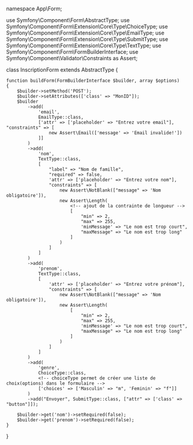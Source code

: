 namespace App\Form;

use Symfony\Component\Form\AbstractType;
use Symfony\Component\Form\Extension\Core\Type\ChoiceType;
use Symfony\Component\Form\Extension\Core\Type\EmailType;
use Symfony\Component\Form\Extension\Core\Type\SubmitType;
use Symfony\Component\Form\Extension\Core\Type\TextType;
use Symfony\Component\Form\FormBuilderInterface;
use Symfony\Component\Validator\Constraints as Assert;

class InscriptionForm extends AbstractType
{

    function buildForm(FormBuilderInterface $builder, array $options)
    {
        $builder->setMethod('POST');
        $builder->setAttributes(['class' => "MonID"]);
        $builder
            ->add(
                'email',
                EmailType::class,
                ['attr' => ['placeholder' => "Entrez votre email"], "constraints" => [
                    new Assert\Email(['message' => 'Email invalide!'])
                ]]
            )
            ->add(
                'nom',
                TextType::class,
                [
                    "label" => "Nom de famille",
                    "required" => false,
                    'attr' => ['placeholder' => "Entrez votre nom"],
                    "constraints" => [
                        new Assert\NotBlank(["message" => 'Nom obligatoire']),
                        new Assert\Length(
                            <!-- ajout de la contrainte de longueur -->
                            [
                                "min" => 2,
                                "max" => 255,
                                'minMessage' => "Le nom est trop court",
                                "maxMessage" => "Le nom est trop long"
                            ]
                        )
                    ]
                ]
            )
            ->add(
                'prenom',
                TextType::class,
                [
                    'attr' => ['placeholder' => "Entrez votre prénom"],
                    "constraints" => [
                        new Assert\NotBlank(["message" => 'Nom obligatoire']),
                        new Assert\Length(
                            [
                                "min" => 2,
                                "max" => 255,
                                'minMessage' => "Le nom est trop court",
                                "maxMessage" => "Le nom est trop long"
                            ]
                        )
                    ]
                ]
            )
            ->add(
                'genre',
                ChoiceType::class,
                <!-- choiceType permet de créer une liste de choix(options) dans le formulaire -->
                ['choices' => ['Masculin' => "m", 'Feminin' => "f"]]
            )
            ->add("Envoyer", SubmitType::class, ["attr" => ['class' => "button"]]);

        $builder->get('nom')->setRequired(false);
        $builder->get('prenom')->setRequired(false);
    }
}